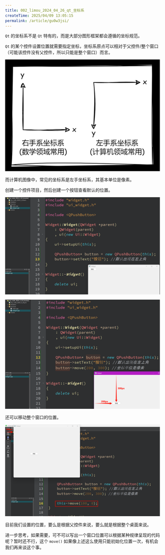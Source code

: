 ```yaml
---
title: 002_limou_2024_04_26_qt_坐标系
createTime: 2025/04/09 13:05:15
permalink: /article/gu0w3jsi/
---
```

`Qt` 的坐标系不是 `Qt` 特有的，而是大部分图形框架都会遵循的坐标规范。

`Qt` 的某个控件设置位置就需要指定坐标，坐标系原点可以相对于父控件/整个窗口（可能该控件没有父控件，所以只能是整个窗口）而言。

![1714126148014](assets/1714126148014.jpg)

而计算机图像中，常见的坐标系是左手坐标系，其基本单位是像素。

创建一个控件项目，然后创建一个按钮查看默认的位置。

![image-20240426181606723](assets/image-20240426181606723.png)

![image-20240426182412420](assets/image-20240426182412420.png)

还可以移动整个窗口的位置。

![image-20240426182545135](assets/image-20240426182545135.png)

目前我们设置的位置，要么是根据父控件来说，要么就是根据整个桌面来说。

进一步思考，如果需要，可不可以写出一个窗口位置可以根据某种规律呈现的代码呢？暂时还不行，这个 `move()` 如果像上述这么使用只能初始化位置一次，有机会我们再来谈这个事。